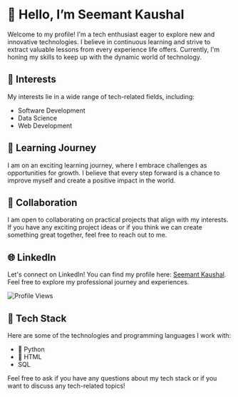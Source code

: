 # 👋 Hello, I’m Seemant Kaushal

Welcome to my profile! I'm a tech enthusiast eager to explore new and innovative technologies. I believe in continuous learning and strive to extract valuable lessons from every experience life offers. Currently, I'm honing my skills to keep up with the dynamic world of technology.

## 🚀 Interests
My interests lie in a wide range of tech-related fields, including:

- Software Development
- Data Science
- Web Development

## 🌱 Learning Journey
I am on an exciting learning journey, where I embrace challenges as opportunities for growth. I believe that every step forward is a chance to improve myself and create a positive impact in the world.

## 💼 Collaboration
I am open to collaborating on practical projects that align with my interests. If you have any exciting project ideas or if you think we can create something great together, feel free to reach out to me.

## 🌐 LinkedIn
Let's connect on LinkedIn! You can find my profile here: [Seemant Kaushal](https://www.linkedin.com/in/sk200/). Feel free to explore my professional journey and experiences.

![Profile Views](https://komarev.com/ghpvc/?username=seemantkaushal&color=brightgreen)

## 🔧 Tech Stack
Here are some of the technologies and programming languages I work with:

- 🐍 Python
- 🎨 HTML
-   SQL 
<!-- add your own -->
Feel free to ask if you have any questions about my tech stack or if you want to discuss any tech-related topics!

